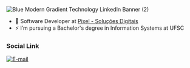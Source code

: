

![Blue Modern Gradient Technology LinkedIn Banner (2)](https://github.com/rodirog/rodirog/assets/101756238/563e7688-0082-43ae-871e-ad3693dbfb2e)



- 🚀 Software Developer at [Pixel - Soluções Digitais](https://ejpixel.com.br/)
- ⚡ I’m pursuing a Bachelor's degree in Information Systems at UFSC

### Social Link
<a href="https://www.linkedin.com/in/rodrigo-reis-da-silva/" target="_blank">
  <img align="center" src="https://img.shields.io/badge/-LinkedIn-05122A?style=flat&logo=linkedin" alt="E-mail"/>
</a> 
